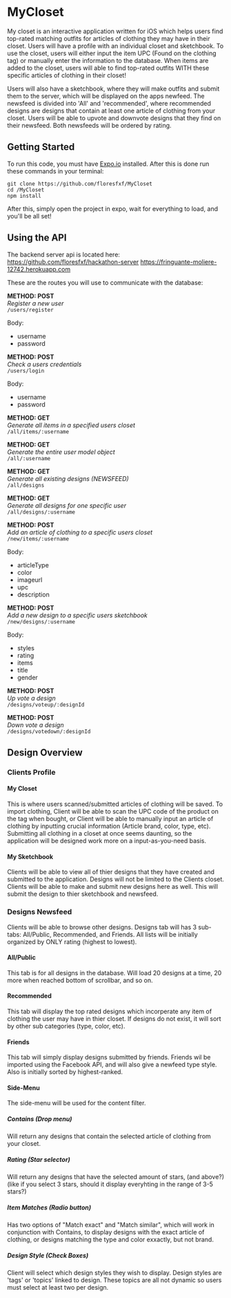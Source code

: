 # MyCloset
My closet is an interactive application written for iOS which helps users find top-rated matching outfits for articles of clothing they may have in their closet. Users will have a profile with an individual closet and sketchbook. To use the closet, users will either input the item UPC (Found on the clothing tag) or manually enter the information to the database. When items are added to the closet, users will able to find top-rated outfits WITH these specific articles of clothing in their closet!

  
Users will also have a sketchbook, where they will make outfits and submit them to the server, which will be displayed on the apps newfeed. The newsfeed is divided into 'All' and 'recommended', where recommended designs are designs that contain at least one article of clothing from your closet. Users will be able to upvote and downvote designs that they find on their newsfeed. Both newsfeeds will be ordered by rating.

## Getting Started
To run this code, you must have [Expo.io](https://expo.io/) installed.
After this is done run these commands in your terminal:
```
git clone https://github.com/floresfxf/MyCloset
cd /MyCloset
npm install
```
After this, simply open the project in expo, wait for everything to load, and you'll be all set!

## Using the API
The backend server api is located here:
https://github.com/floresfxf/hackathon-server
https://fringuante-moliere-12742.herokuapp.com

These are the routes you will use to communicate with the database:
  
**METHOD: POST**  
*Register a new user*  
`/users/register`  
  
Body:
 * username
 * password 
  
**METHOD: POST**  
*Check a users credentials*  
`/users/login`    
  
Body:
 * username
 * password 
  
**METHOD: GET**  
*Generate all items in a specified users closet*  
`/all/items/:username`   
  
**METHOD: GET**  
*Generate the entire user model object*  
`/all/:username`  
  
**METHOD: GET**  
*Generate all existing designs (NEWSFEED)*  
`/all/designs`  
  
**METHOD: GET**  
*Generate all designs for one specific user*  
`/all/designs/:username`  
  
**METHOD: POST**  
*Add an article of clothing to a specific users closet*  
`/new/items/:username`  

  
Body:
 * articleType
 * color
 * imageurl
 * upc
 * description
  
**METHOD: POST**  
*Add a new design to a specific users sketchbook*  
`/new/designs/:username`  
  
Body:
 * styles
 * rating
 * items
 * title
 * gender
  
**METHOD: POST**  
*Up vote a design*  
`/designs/voteup/:designId`  

  
**METHOD: POST**  
*Down vote a design*  
`/designs/votedown/:designId`  

  


## Design Overview
### Clients Profile
#### My Closet 
This is where users scanned/submitted articles of clothing will be saved.
To import clothing, Client will be able to scan the UPC code of the product on the tag when bought, or Client will be able to manually input an article of clothing by inputting crucial information (Article brand, color, type, etc).
Submitting all clothing in a closet at once seems daunting, so the application will be designed work more on a input-as-you-need basis.
#### My Sketchbook
Clients will be able to view all of thier designs that they have created and submitted to the application. Designs will not be limited to the Clients closet.
Clients will be able to make and submit new designs here as well. This will submit the design to thier sketchbook and newsfeed.
### Designs Newsfeed
Clients will be able to browse other designs.
Designs tab will has 3 sub-tabs: All/Public, Recommended, and Friends.
All lists will be initially organized by ONLY rating (highest to lowest).
#### All/Public
This tab is for all designs in the database. Will load 20 designs at a time, 20 more when reached bottom of scrollbar, and so on.
#### Recommended
This tab will display the top rated designs which incorperate any item of clothing the user may have in thier closet. If designs do not exist, it will sort by other sub categories (type, color, etc).
#### Friends
This tab will simply display designs submitted by friends. Friends wil be imported using the Facebook API, and will also give a newfeed type style. Also is initially sorted by highest-ranked.
#### Side-Menu
The side-menu will be used for the content filter. 
##### Contains (Drop menu)
Will return any designs that contain the selected article of clothing from your closet.
##### Rating (Star selector)
Will return any designs that have the selected amount of stars, (and above?)(like if you select 3 stars, should it display everyhting in the range of 3-5 stars?)
##### Item Matches (Radio button)
Has two options of "Match exact" and "Match similar", which will work in conjunction with Contains, to display designs with the exact article of clothing, or designs matching the type and color exxactly, but not brand.
##### Design Style (Check Boxes)
Client will select which design styles they wish to display. Design styles are 'tags' or 'topics' linked to design. These topics are all not dynamic so users must select at least two per design.

